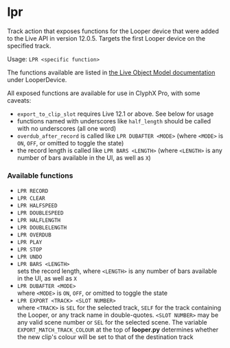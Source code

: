 # lpr

Track action that exposes functions for the Looper device that were added to the Live API in version 12.0.5. Targets the first Looper device on the specified track.

Usage: `LPR <specific function>`

The functions available are listed in [the Live Object Model documentation](https://docs.cycling74.com/max8/vignettes/live_object_model#live_obj_anchor_LooperDevice) under LooperDevice.

All exposed functions are available for use in ClyphX Pro, with some caveats:

* `export_to_clip_slot` requires Live 12.1 or above. See below for usage
* functions named with underscores like `half_length` should be called with no underscores (all one word)
* `overdub_after_record` is called like `LPR DUBAFTER <MODE>` (where `<MODE>` is `ON`, `OFF`, or omitted to toggle the state)
* the record length is called like `LPR BARS <LENGTH>` (where `<LENGTH>` is any number of bars available in the UI, as well as `X`)

### Available functions

* `LPR RECORD`
* `LPR CLEAR`
* `LPR HALFSPEED`
* `LPR DOUBLESPEED`
* `LPR HALFLENGTH`
* `LPR DOUBLELENGTH`
* `LPR OVERDUB`
* `LPR PLAY`
* `LPR STOP`
* `LPR UNDO`
* `LPR BARS <LENGTH>`\
sets the record length, where `<LENGTH>` is any number of bars available in the UI, as well as `X`
* `LPR DUBAFTER <MODE>`\
where `<MODE>` is `ON`, `OFF`, or omitted to toggle the state
* `LPR EXPORT <TRACK> <SLOT NUMBER>`\
where `<TRACK>` is `SEL` for the selected track, `SELF` for the track containing the Looper, or any track name in double-quotes. `<SLOT NUMBER>` may be any valid scene number or `SEL` for the selected scene. The variable `EXPORT_MATCH_TRACK_COLOUR` at the top of __looper.py__ determines whether the new clip's colour will be set to that of the destination track 